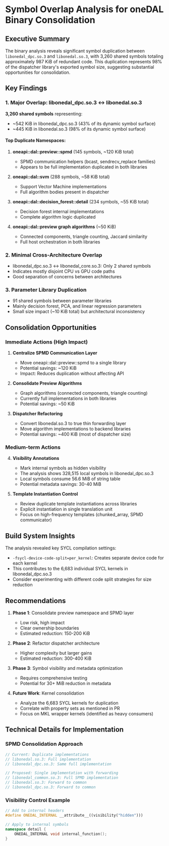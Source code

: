 # Symbol Overlap Analysis for oneDAL Binary Consolidation

## Executive Summary

The binary analysis reveals significant symbol duplication between `libonedal_dpc.so.3` and `libonedal.so.3`, with 3,260 shared symbols totaling approximately 987 KiB of redundant code. This duplication represents 98% of the dispatcher library's exported symbol size, suggesting substantial opportunities for consolidation.

## Key Findings

### 1. Major Overlap: libonedal_dpc.so.3 ↔ libonedal.so.3

**3,260 shared symbols** representing:
- ~542 KiB in libonedal_dpc.so.3 (43% of its dynamic symbol surface)
- ~445 KiB in libonedal.so.3 (98% of its dynamic symbol surface)

#### Top Duplicate Namespaces:
1. **oneapi::dal::preview::spmd** (145 symbols, ~120 KiB total)
   - SPMD communication helpers (bcast, sendrecv_replace families)
   - Appears to be full implementation duplicated in both libraries

2. **oneapi::dal::svm** (288 symbols, ~58 KiB total)
   - Support Vector Machine implementations
   - Full algorithm bodies present in dispatcher

3. **oneapi::dal::decision_forest::detail** (234 symbols, ~55 KiB total)
   - Decision forest internal implementations
   - Complete algorithm logic duplicated

4. **oneapi::dal::preview graph algorithms** (~50 KiB)
   - Connected components, triangle counting, Jaccard similarity
   - Full host orchestration in both libraries

### 2. Minimal Cross-Architecture Overlap

- libonedal_dpc.so.3 ↔ libonedal_core.so.3: Only 2 shared symbols
- Indicates mostly disjoint CPU vs GPU code paths
- Good separation of concerns between architectures

### 3. Parameter Library Duplication

- 91 shared symbols between parameter libraries
- Mainly decision forest, PCA, and linear regression parameters
- Small size impact (~10 KiB total) but architectural inconsistency

## Consolidation Opportunities

### Immediate Actions (High Impact)

1. **Centralize SPMD Communication Layer**
   - Move oneapi::dal::preview::spmd to a single library
   - Potential savings: ~120 KiB
   - Impact: Reduces duplication without affecting API

2. **Consolidate Preview Algorithms**
   - Graph algorithms (connected components, triangle counting)
   - Currently full implementations in both libraries
   - Potential savings: ~50 KiB

3. **Dispatcher Refactoring**
   - Convert libonedal.so.3 to true thin forwarding layer
   - Move algorithm implementations to backend libraries
   - Potential savings: ~400 KiB (most of dispatcher size)

### Medium-term Actions

4. **Visibility Annotations**
   - Mark internal symbols as hidden visibility
   - The analysis shows 328,515 local symbols in libonedal_dpc.so.3
   - Local symbols consume 56.6 MiB of string table
   - Potential metadata savings: 30-40 MiB

5. **Template Instantiation Control**  
   - Review duplicate template instantiations across libraries
   - Explicit instantiation in single translation unit
   - Focus on high-frequency templates (chunked_array, SPMD communicator)

## Build System Insights

The analysis revealed key SYCL compilation settings:
- `-fsycl-device-code-split=per_kernel`: Creates separate device code for each kernel
- This contributes to the 6,683 individual SYCL kernels in libonedal_dpc.so.3
- Consider experimenting with different code split strategies for size reduction

## Recommendations

1. **Phase 1**: Consolidate preview namespace and SPMD layer
   - Low risk, high impact
   - Clear ownership boundaries
   - Estimated reduction: 150-200 KiB

2. **Phase 2**: Refactor dispatcher architecture  
   - Higher complexity but larger gains
   - Estimated reduction: 300-400 KiB

3. **Phase 3**: Symbol visibility and metadata optimization
   - Requires comprehensive testing
   - Potential for 30+ MiB reduction in metadata

4. **Future Work**: Kernel consolidation
   - Analyze the 6,683 SYCL kernels for duplication
   - Correlate with property sets as mentioned in PR
   - Focus on MKL wrapper kernels (identified as heavy consumers)

## Technical Details for Implementation

### SPMD Consolidation Approach
```cpp
// Current: Duplicate implementations
// libonedal.so.3: Full implementation
// libonedal_dpc.so.3: Same full implementation

// Proposed: Single implementation with forwarding
// libonedal_common.so.3: Full SPMD implementation  
// libonedal.so.3: Forward to common
// libonedal_dpc.so.3: Forward to common
```

### Visibility Control Example
```cpp
// Add to internal headers
#define ONEDAL_INTERNAL __attribute__((visibility("hidden")))

// Apply to internal symbols
namespace detail {
    ONEDAL_INTERNAL void internal_function();
}
```